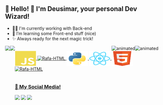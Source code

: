 ## 👾 Hello! 🧙 I'm Deusimar, your personal Dev Wizard!
<!---
![giphy](https://user-images.githubusercontent.com/51083033/194445789-c04b97d2-bc00-47a0-bd73-b24bc4e8d02c.gif)
-->


- 👨‍💻 I'm currently working with Back-end
- 🌱 I’m learning some Front-end stuff (nice)
- ✨ Always ready for the next magic trick!

<div align="left">
  <img align="left" height="180em" src="https://github-readme-stats.vercel.app/api?username=joseribeirodtc&show_icons=true&theme=dracula&include_all_commits=true&count_private=true">
  <img align ="right" src="https://user-images.githubusercontent.com/51083033/194445789-c04b97d2-bc00-47a0-bd73-b24bc4e8d02c.gif" alt="animated" />
</div>
<div align="left">
  <a href="https://github.com/joseribeirodtc">
  <img align="left" height="180em" src="https://github-readme-stats.vercel.app/api?username=joseribeirodtc&show_icons=true&theme=dracula&include_all_commits=true&count_private=true">
  <img align ="right" src="https://user-images.githubusercontent.com/51083033/194445789-c04b97d2-bc00-47a0-bd73-b24bc4e8d02c.gif" alt="animated" />
   
    
</div>
  

  
  
<div style="display: inline_block"><br>
  <img align="center" alt="Rafa-Js" height="50" width="70" src="https://raw.githubusercontent.com/devicons/devicon/master/icons/javascript/javascript-plain.svg">
  <img align="center" alt="Rafa-HTML" height="50" width="70" src="https://cdn.jsdelivr.net/gh/devicons/devicon/icons/nodejs/nodejs-plain.svg" />
  <img align="center" alt="Rafa-Python" height="50" width="70" src="https://raw.githubusercontent.com/devicons/devicon/master/icons/python/python-original.svg">
  <img align="center" alt="Rafa-React" height="50" width="70" src="https://raw.githubusercontent.com/devicons/devicon/master/icons/react/react-original.svg">
  <img align="center" alt="Rafa-HTML" height="50" width="70" src="https://raw.githubusercontent.com/devicons/devicon/master/icons/html5/html5-original.svg">
  <img align="center" alt="Rafa-HTML" height="50" width="70" src="https://cdn.jsdelivr.net/gh/devicons/devicon/icons/postgresql/postgresql-plain-wordmark.svg" />
</div><br>
  
  
  
### 🦄 My Social Media!
  
  <div> 
  <a href="https://instagram.com/deusin.r" target="_blank"><img src="https://img.shields.io/badge/-Instagram-%23E4405F?style=for-the-badge&logo=instagram&logoColor=white" target="_blank"></a> 
  <a href = "mailto:joseribeirodtc@gmail.com"><img src="https://img.shields.io/badge/-Gmail-%23333?style=for-the-badge&logo=gmail&logoColor=white" target="_blank"></a>
  <a href="https://www.linkedin.com/in/deusimar-ribeiro-641967184/" target="_blank"><img src="https://img.shields.io/badge/-LinkedIn-%230077B5?style=for-the-badge&logo=linkedin&logoColor=white" target="_blank"></a> 
 
  
</div>
   <!---
  <img align="center" alt="Rafa-pic" height="180" style="border-radius:50px;" src="https://user-images.githubusercontent.com/51083033/194445789-c04b97d2-bc00-47a0-bd73-b24bc4e8d02c.gif">
-->
  <!---
caveira e velas: https://media.istockphoto.com/vectors/night-wisdom-magic-icon-skull-spellbook-candles-flat-design-isometric-vector-id495661788?k=20&m=495661788&s=612x612&w=0&h=eCrhdUOAJagqi_P_dPkch3gxURDfBmnpJyj4qemXLvA=

mago gif: https://opengameart.org/sites/default/files/forum-attachments/giphy.gif
-->
